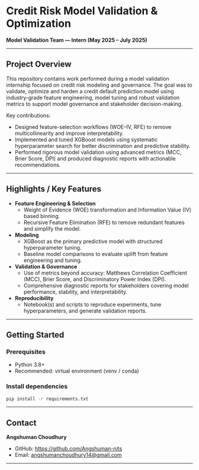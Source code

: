 
# Credit Risk Model Validation & Optimization  
**Model Validation Team — Intern (May 2025 – July 2025)**

---

## Project Overview
This repository contains work performed during a model validation internship focused on credit risk modeling and governance. The goal was to validate, optimize and harden a credit default prediction model using industry-grade feature engineering, model tuning and robust validation metrics to support model governance and stakeholder decision-making.

Key contributions:
- Designed feature-selection workflows (WOE–IV, RFE) to remove multicollinearity and improve interpretability.  
- Implemented and tuned XGBoost models using systematic hyperparameter search for better discrimination and predictive stability.  
- Performed rigorous model validation using advanced metrics (MCC, Brier Score, DPI) and produced diagnostic reports with actionable recommendations.

---

## Highlights / Key Features
- **Feature Engineering & Selection**
  - Weight of Evidence (WOE) transformation and Information Value (IV) based binning.
  - Recursive Feature Elimination (RFE) to remove redundant features and simplify the model.
- **Modeling**
  - XGBoost as the primary predictive model with structured hyperparameter tuning.
  - Baseline model comparisons to evaluate uplift from feature engineering and tuning.
- **Validation & Governance**
  - Use of metrics beyond accuracy: Matthews Correlation Coefficient (MCC), Brier Score, and Discriminatory Power Index (DPI).
  - Comprehensive diagnostic reports for stakeholders covering model performance, stability, and interpretability.
- **Reproducibility**
  - Notebook(s) and scripts to reproduce experiments, tune hyperparameters, and generate validation reports.

---

## Getting Started

### Prerequisites
- Python 3.8+  
- Recommended: virtual environment (venv / conda)

### Install dependencies
```bash
pip install -r requirements.txt
```

---

## Contact
**Angshuman Choudhury**  
- GitHub: https://github.com/Angshuman-nits  
- Email: angshumanchoudhury14@gmail.com

---
